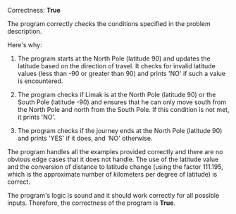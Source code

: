 Correctness: **True**

The program correctly checks the conditions specified in the problem description. 

Here's why:

1. The program starts at the North Pole (latitude 90) and updates the latitude based on the direction of travel. It checks for invalid latitude values (less than -90 or greater than 90) and prints 'NO' if such a value is encountered.

2. The program checks if Limak is at the North Pole (latitude 90) or the South Pole (latitude -90) and ensures that he can only move south from the North Pole and north from the South Pole. If this condition is not met, it prints 'NO'.

3. The program checks if the journey ends at the North Pole (latitude 90) and prints 'YES' if it does, and 'NO' otherwise.

The program handles all the examples provided correctly and there are no obvious edge cases that it does not handle. The use of the latitude value and the conversion of distance to latitude change (using the factor 111.195, which is the approximate number of kilometers per degree of latitude) is correct.

The program's logic is sound and it should work correctly for all possible inputs. Therefore, the correctness of the program is **True**.